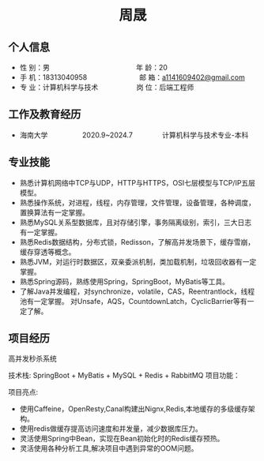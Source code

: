  <center>
     <h1>周晟</h1>
 </center>

## 个人信息 

* 性 别：男&emsp;&emsp;&emsp;&emsp;&emsp;&emsp;&emsp;&emsp;&emsp;&emsp;&emsp;&emsp;&ensp;年 龄：20  
* 手 机：18313040958 &emsp;&emsp;&emsp;&emsp;&emsp;&emsp;&ensp;&ensp; 邮 箱：a1141609402@gmail.com    
* 专 业：计算机科学与技术 &emsp;&emsp;&emsp;&emsp;&emsp; 岗 位：后端工程师

## 工作及教育经历
          
* 海南大学&emsp;&emsp;&emsp;&emsp;&emsp;2020.9~2024.7&emsp;&emsp;&emsp;&emsp; 计算机科学与技术专业-本科  

## 专业技能
* 熟悉计算机网络中TCP与UDP，HTTP与HTTPS，OSI七层模型与TCP/IP五层模型。
* 熟悉操作系统，对进程，线程，内存管理，文件管理，设备管理，各种调度，置换算法有一定掌握。
* 熟悉MySQL关系型数据库，且对存储引擎，事务隔离级别，索引，三大日志有一定掌握。
* 熟悉Redis数据结构，分布式锁，Redisson，了解高并发场景下，缓存雪崩，缓存穿透等概念。
* 熟悉JVM，对运行时数据区，双亲委派机制，类加载机制，垃圾回收器有一定掌握。
* 熟悉Spring源码，熟练使用Spring，SpringBoot，MyBatis等工具。
* 了解Java并发编程，对synchronize，volatile，CAS，Reentrantlock，线程池有一定掌握。
  对Unsafe，AQS，CountdownLatch，CyclicBarrier等有一定了解。

## 项目经历

高并发秒杀系统  

技术栈: SpringBoot + MyBatis + MySQL + Redis + RabbitMQ
项目功能：

项目亮点: 
* 使用Caffeine，OpenResty,Canal构建出Nignx,Redis,本地缓存的多级缓存架构。
* 使用redis做缓存提高访问速度和并发量，减少数据库压力。
* 灵活使用Spring中Bean，实现在Bean初始化时的Redis缓存预热。
* 灵活使用各种分析工具,解决项目中遇到异常的OOM问题。



